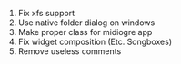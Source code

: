 1. Fix xfs support
2. Use native folder dialog on windows
3. Make proper class for midiogre app
4. Fix widget composition (Etc. Songboxes)
5. Remove useless comments
